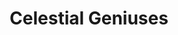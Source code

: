 ---
title: Celestial Geniuses
description: My Skaven think they're Stormcast, and call themselves the Celestial Geniuses. They've been on several adventures at narrative events.
sort_by: Name
weight: 2
---